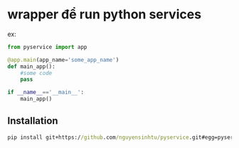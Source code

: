 # wrapper để run python services
ex:
```python
from pyservice import app

@app.main(app_name='some_app_name')
def main_app():
    #some code
    pass

if __name__=='__main__':
    main_app()
```

## Installation
```cmd
pip install git+https://github.com/nguyensinhtu/pyservice.git#egg=pyservice
```